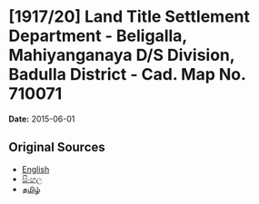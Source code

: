 # [1917/20] Land Title Settlement Department - Beligalla, Mahiyanganaya D/S Division, Badulla District - Cad. Map No. 710071

**Date:** 2015-06-01

## Original Sources

- [English](https://documents.gov.lk/view/extra-gazettes/2015/6/1917-20_E.pdf)
- [සිංහල](https://documents.gov.lk/view/extra-gazettes/2015/6/1917-20_S.pdf)
- [தமிழ்](https://documents.gov.lk/view/extra-gazettes/2015/6/1917-20_T.pdf)
